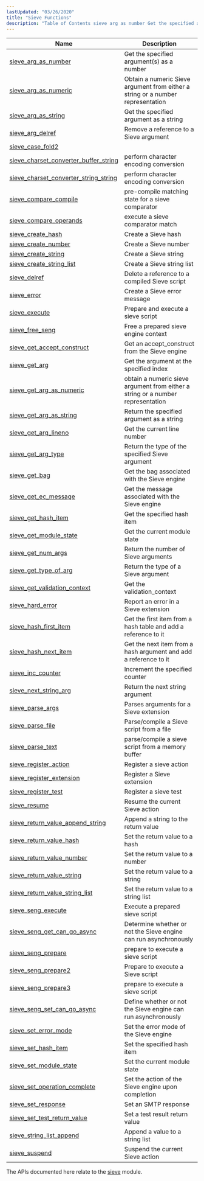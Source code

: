 ```yaml
---
lastUpdated: "03/26/2020"
title: "Sieve Functions"
description: "Table of Contents sieve arg as number Get the specified argument s as a number sieve arg as numeric Obtain a numeric Sieve argument from either a string or a number representation sieve arg as string Get the specified argument as a string sieve arg delref Remove a reference to..."
---
```



| Name                                                                                                                                      | Description                                                                     |
|-------------------------------------------------------------------------------------------------------------------------------------------|---------------------------------------------------------------------------------|
| [sieve_arg_as_number](/momentum/3/3-api/apis-sieve-arg-as-number)                                     | Get the specified argument(s) as a number                                       |
| [sieve_arg_as_numeric](/momentum/3/3-api/apis-sieve-arg-as-numeric)                                   | Obtain a numeric Sieve argument from either a string or a number representation |
| [sieve_arg_as_string](/momentum/3/3-api/apis-sieve-arg-as-string)                                     | Get the specified argument as a string                                          |
| [sieve_arg_delref](/momentum/3/3-api/apis-sieve-arg-delref)                                           | Remove a reference to a Sieve argument                                          |
| [sieve_case_fold2](/momentum/3/3-api/apis-sieve-case-fold-2)                                           |                                                                                 |
| [sieve_charset_converter_buffer_string](/momentum/3/3-api/apis-sieve-charset-converter-buffer-string) | perform character encoding conversion                                           |
| [sieve_charset_converter_string_string](/momentum/3/3-api/apis-sieve-charset-converter-string-string) | perform character encoding conversion                                           |
| [sieve_compare_compile](/momentum/3/3-api/apis-sieve-compare-compile)                                 | pre-compile matching state for a sieve comparator                               |
| [sieve_compare_operands](/momentum/3/3-api/apis-sieve-compare-operands)                               | execute a sieve comparator match                                                |
| [sieve_create_hash](/momentum/3/3-api/apis-sieve-create-hash)                                         | Create a Sieve hash                                                             |
| [sieve_create_number](/momentum/3/3-api/apis-sieve-create-number)                                     | Create a Sieve number                                                           |
| [sieve_create_string](/momentum/3/3-api/apis-sieve-create-string)                                     | Create a Sieve string                                                           |
| [sieve_create_string_list](/momentum/3/3-api/apis-sieve-create-string-list)                           | Create a Sieve string list                                                      |
| [sieve_delref](/momentum/3/3-api/apis-sieve-delref)                                                   | Delete a reference to a compiled Sieve script                                   |
| [sieve_error](/momentum/3/3-api/apis-sieve-error)                                                     | Create a Sieve error message                                                    |
| [sieve_execute](/momentum/3/3-api/apis-sieve-execute)                                                 | Prepare and execute a sieve script                                              |
| [sieve_free_seng](/momentum/3/3-api/apis-sieve-free-seng)                                             | Free a prepared sieve engine context                                            |
| [sieve_get_accept_construct](/momentum/3/3-api/apis-sieve-get-accept-construct)                       | Get an accept_construct from the Sieve engine                                   |
| [sieve_get_arg](/momentum/3/3-api/apis-sieve-get-arg)                                                 | Get the argument at the specified index                                         |
| [sieve_get_arg_as_numeric](/momentum/3/3-api/apis-sieve-get-arg-as-numeric)                           | obtain a numeric sieve argument from either a string or a number representation |
| [sieve_get_arg_as_string](/momentum/3/3-api/apis-sieve-get-arg-as-string)                             | Return the specified argument as a string                                       |
| [sieve_get_arg_lineno](/momentum/3/3-api/apis-sieve-get-arg-lineno)                                   | Get the current line number                                                     |
| [sieve_get_arg_type](/momentum/3/3-api/apis-sieve-get-arg-type)                                       | Return the type of the specified Sieve argument                                 |
| [sieve_get_bag](/momentum/3/3-api/apis-sieve-get-bag)                                                 | Get the bag associated with the Sieve engine                                    |
| [sieve_get_ec_message](/momentum/3/3-api/apis-sieve-get-ec-message)                                   | Get the message associated with the Sieve engine                                |
| [sieve_get_hash_item](/momentum/3/3-api/apis-sieve-get-hash-item)                                     | Get the specified hash item                                                     |
| [sieve_get_module_state](/momentum/3/3-api/apis-sieve-get-module-state)                               | Get the current module state                                                    |
| [sieve_get_num_args](/momentum/3/3-api/apis-sieve-get-num-args)                                       | Return the number of Sieve arguments                                            |
| [sieve_get_type_of_arg](/momentum/3/3-api/apis-sieve-get-type-of-arg)                                 | Return the type of a Sieve argument                                             |
| [sieve_get_validation_context](/momentum/3/3-api/apis-sieve-get-validate-context)                     | Get the validation_context                                                      |
| [sieve_hard_error](/momentum/3/3-api/apis-sieve-hard-error)                                           | Report an error in a Sieve extension                                            |
| [sieve_hash_first_item](/momentum/3/3-api/apis-sieve-hash-first-item)                                 | Get the first item from a hash table and add a reference to it                  |
| [sieve_hash_next_item](/momentum/3/3-api/apis-sieve-hash-next-item)                                   | Get the next item from a hash argument and add a reference to it                |
| [sieve_inc_counter](/momentum/3/3-api/apis-sieve-inc-counter)                                         | Increment the specified counter                                                 |
| [sieve_next_string_arg](/momentum/3/3-api/apis-sieve-next-string-arg)                                 | Return the next string argument                                                 |
| [sieve_parse_args](/momentum/3/3-api/apis-sieve-parse-args)                                           | Parses arguments for a Sieve extension                                          |
| [sieve_parse_file](/momentum/3/3-api/apis-sieve-parse-file)                                           | Parse/compile a Sieve script from a file                                        |
| [sieve_parse_text](/momentum/3/3-api/apis-sieve-parse-text)                                           | parse/compile a sieve script from a memory buffer                               |
| [sieve_register_action](/momentum/3/3-api/apis-sieve-register-action)                                 | Register a sieve action                                                         |
| [sieve_register_extension](/momentum/3/3-api/apis-sieve-register-extension)                           | Register a Sieve extension                                                      |
| [sieve_register_test](/momentum/3/3-api/apis-sieve-register-test)                                     | Register a sieve test                                                           |
| [sieve_resume](/momentum/3/3-api/apis-sieve-resume)                                                   | Resume the current Sieve action                                                 |
| [sieve_return_value_append_string](/momentum/3/3-api/apis-sieve-return-value-append-string)           | Append a string to the return value                                             |
| [sieve_return_value_hash](/momentum/3/3-api/apis-sieve-return-value-hash)                             | Set the return value to a hash                                                  |
| [sieve_return_value_number](/momentum/3/3-api/apis-sieve-return-value-number)                         | Set the return value to a number                                                |
| [sieve_return_value_string](/momentum/3/3-api/apis-sieve-return-value-string)                         | Set the return value to a string                                                |
| [sieve_return_value_string_list](/momentum/3/3-api/apis-sieve-return-value-string-list)               | Set the return value to a string list                                           |
| [sieve_seng_execute](/momentum/3/3-api/apis-sieve-seng-execute)                                       | Execute a prepared sieve script                                                 |
| [sieve_seng_get_can_go_async](/momentum/3/3-api/apis-sieve-seng-get-can-go-async)                     | Determine whether or not the Sieve engine can run asynchronously                |
| [sieve_seng_prepare](/momentum/3/3-api/apis-sieve-seng-prepare)                                       | prepare to execute a sieve script                                               |
| [sieve_seng_prepare2](/momentum/3/3-api/apis-sieve-seng-prepare-2)                                     | Prepare to execute a Sieve script                                               |
| [sieve_seng_prepare3](/momentum/3/3-api/apis-sieve-seng-prepare-3)                                     | prepare to execute a sieve script                                               |
| [sieve_seng_set_can_go_async](/momentum/3/3-api/apis-sieve-seng-set-can-go-async)                     | Define whether or not the Sieve engine can run asynchronously                   |
| [sieve_set_error_mode](/momentum/3/3-api/apis-sieve-set-error-mode)                                   | Set the error mode of the Sieve engine                                          |
| [sieve_set_hash_item](/momentum/3/3-api/apis-sieve-set-hash-item)                                     | Set the specified hash item                                                     |
| [sieve_set_module_state](/momentum/3/3-api/apis-sieve-set-module-state)                               | Set the current module state                                                    |
| [sieve_set_operation_complete](/momentum/3/3-api/apis-sieve-set-operation-complete)                   | Set the action of the Sieve engine upon completion                              |
| [sieve_set_response](/momentum/3/3-api/apis-sieve-set-response)                                       | Set an SMTP response                                                            |
| [sieve_set_test_return_value](/momentum/3/3-api/apis-sieve-set-test-return-value)                     | Set a test result return value                                                  |
| [sieve_string_list_append](/momentum/3/3-api/apis-sieve-string-list-append)                           | Append a value to a string list                                                 |
| [sieve_suspend](/momentum/3/3-api/apis-sieve-suspend)                                                 | Suspend the current Sieve action                                                |

The APIs documented here relate to the [sieve](/momentum/3/3-reference/modules-sieve) module.
